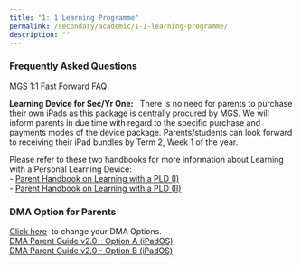 ```yaml
---
title: "1: 1 Learning Programme"
permalink: /secondary/academic/1-1-learning-programme/
description: ""
---
```



### Frequently Asked Questions

[MGS 1:1 Fast Forward FAQ](https://docs.google.com/document/d/e/2PACX-1vTVLcIObKjvQ-BDsGHbKRjBlSCS-JpG3FDpOG1vGHfC1LAJklfSTgKmSdXOCxeA4djzrriQl4e3VKqy/pub)   

**Learning Device for Sec/Yr One:**   There is no need for parents to purchase their own iPads as this package is centrally procured by MGS. We will inform parents in due time with regard to the specific purchase and payments modes of the device package. Parents/students can look forward to receiving their iPad bundles by Term 2, Week 1 of the year. 

Please refer to these two handbooks for more information about Learning with a Personal Learning Device:  
- [Parent Handbook on Learning with a PLD (I)](https://drive.google.com/file/d/1xsqK7iSMpd5H6LTQFhsB3-MNH1OyGE89/view?usp=sharing)  
- [Parent Handbook on Learning with a PLD (II)](https://drive.google.com/file/d/1uKcpRzKpsTeN1Ro70kqJiUzpz_XqS96v/view?usp=sharing)

### DMA Option for Parents

[Click here](https://form.gov.sg/6153d0af93cf0600135149c2)  to change your DMA Options.  
[DMA Parent Guide v2.0 - Option A (iPadOS)](https://drive.google.com/file/d/1ZhmXrpcd8PpdBGVZGOx25vzSG6i0j5rw/view?usp=sharing)  
[DMA Parent Guide v2.0 - Option B (iPadOS)](https://drive.google.com/file/d/1bMTMJMhaSlkYcZKJOnDVhJ5kscNSQdJt/view?usp=sharing)